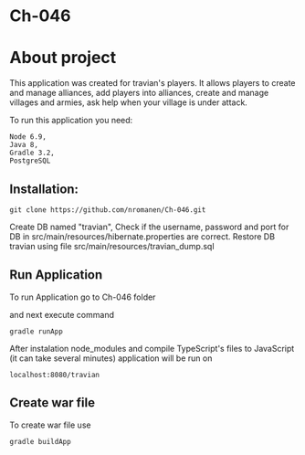 # Ch-046

# About project
This application was created for travian's players. It allows players to create and manage alliances, add players into alliances, create and manage villages and armies, ask help when your village is under attack.

To run this application you need:
```
Node 6.9,
Java 8,
Gradle 3.2,
PostgreSQL
```
## Installation:
```
git clone https://github.com/nromanen/Ch-046.git
```
Create DB named "travian",
Check if the username, password and port for DB in src/main/resources/hibernate.properties are correct.
Restore DB travian using file src/main/resources/travian_dump.sql

## Run Application
To run Application go to Ch-046 folder

and next execute command
```
gradle runApp
```
After instalation node_modules and compile TypeScript's files to JavaScript (it can take several minutes) application will be run on
```
localhost:8080/travian
```
## Create war file

To create war file use 
```
gradle buildApp
```
